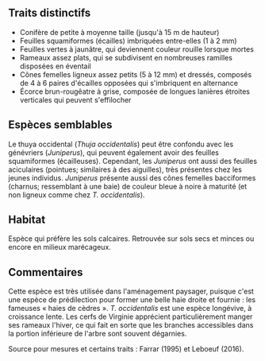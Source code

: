 
<!--

2-https://www.inaturalist.org/observations/250487467
3-https://www.inaturalist.org/observations/253068910
1-https://www.inaturalist.org/observations/252195936
1-https://www.inaturalist.org/observations/251101282
1-https://www.inaturalist.org/observations/255564349
1-https://www.inaturalist.org/observations/257236748
6-https://www.inaturalist.org/observations/258301314
2-https://www.inaturalist.org/observations/258301314

-->

## Traits distinctifs

- Conifère de petite à moyenne taille (jusqu'à 15 m de hauteur)
- Feuilles squamiformes (écailles) imbriquées entre-elles (1 à 2 mm)
- Feuilles vertes à jaunâtre, qui deviennent couleur rouille lorsque mortes
- Rameaux assez plats, qui se subdivisent en nombreuses ramilles disposées en éventail
- Cônes femelles ligneux assez petits (5 à 12 mm) et dressés, composés de 4 à 6 paires d'écailles opposées qui s'imbriquent en alternance
- Écorce brun-rougêatre à grise, composée de longues lanières étroites verticales qui peuvent s'effilocher

## Espèces semblables

Le thuya occidental (_Thuja occidentalis_) peut être confondu avec les génévriers (_Juniperus_), qui peuvent également avoir des feuilles squamiformes (écailleuses). Cependant, les _Juniperus_ ont aussi des feuilles aciculaires (pointues; similaires à des aiguilles), très présentes chez les jeunes individus. _Juniperus_ présente aussi des cônes femelles bacciformes (charnus; ressemblant à une baie) de couleur bleue à noire à maturité (et non ligneux comme chez _T. occidentalis_). 

## Habitat

Espèce qui préfère les sols calcaires. Retrouvée sur sols secs et minces ou encore en milieux marécageux. 

## Commentaires

Cette espèce est très utilisée dans l'aménagement paysager, puisque c'est une espèce de prédilection pour former une belle haie droite et fournie : les fameuses « haies de cèdres ». _T. occidentalis_ est une espèce longévive, à croissance lente. 
Les cerfs de Virginie apprécient particulièrement manger ses rameaux l'hiver, ce qui fait en sorte que les branches accessibles dans la portion inférieure de l'arbre sont souvent dégarnies. 

Source pour mesures et certains traits : Farrar (1995) et Leboeuf (2016).


